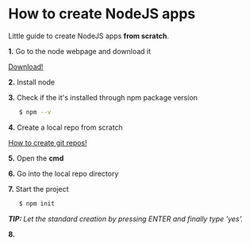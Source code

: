 # How to create NodeJS apps
Little guide to create NodeJS apps <b>from scratch</b>.

<b>1.</b> Go to the node webpage and download it <br/>

[Download!](https://nodejs.org/en/download/)

<b>2.</b> Install node <br/>

<b>3.</b> Check if the it's installed through npm package version<br/>
```sh
   $ npm --v
```

<b>4.</b> Create a local repo from scratch <br/>

[How to create git repos!](https://github.com/sharkb8i/how-to-create-repos/)

<b>5.</b> Open the <b>cmd</b> <br/>

<b>6.</b> Go into the local repo directory <br/>

<b>7.</b> Start the project<br/>
```sh
   $ npm init
```
<i><b>TIP: </b>Let the standard creation by pressing ENTER and finally type 'yes'.</i>

<b>8.</b>  <br/>
